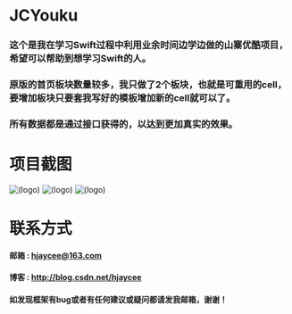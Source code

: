 # JCYouku

### 这个是我在学习Swift过程中利用业余时间边学边做的山寨优酷项目，希望可以帮助到想学习Swift的人。
### 原版的首页板块数量较多，我只做了2个板块，也就是可重用的cell，要增加板块只要套我写好的模板增加新的cell就可以了。
### 所有数据都是通过接口获得的，以达到更加真实的效果。

# 项目截图

![(logo)](http://img0.ph.126.net/JCoLUgug-Csuy6bjKXdA0Q==/6630594975701838450.jpg)
![(logo)](http://img2.ph.126.net/Mfr1IEyb465oWE8I50-k6w==/6631413012354579122.jpg)
![(logo)](http://img2.ph.126.net/gsP3gJiYCdaXkiahxXWxRg==/6630842365818104114.jpg)

# 联系方式

#### 邮箱 : hjaycee@163.com
#### 博客 : http://blog.csdn.net/hjaycee
#### 如发现框架有bug或者有任何建议或疑问都请发我邮箱，谢谢！
